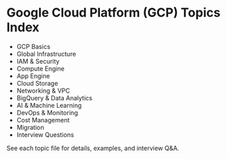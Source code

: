 # Google Cloud Platform (GCP) Topics Index

- GCP Basics
- Global Infrastructure
- IAM & Security
- Compute Engine
- App Engine
- Cloud Storage
- Networking & VPC
- BigQuery & Data Analytics
- AI & Machine Learning
- DevOps & Monitoring
- Cost Management
- Migration
- Interview Questions

See each topic file for details, examples, and interview Q&A.
